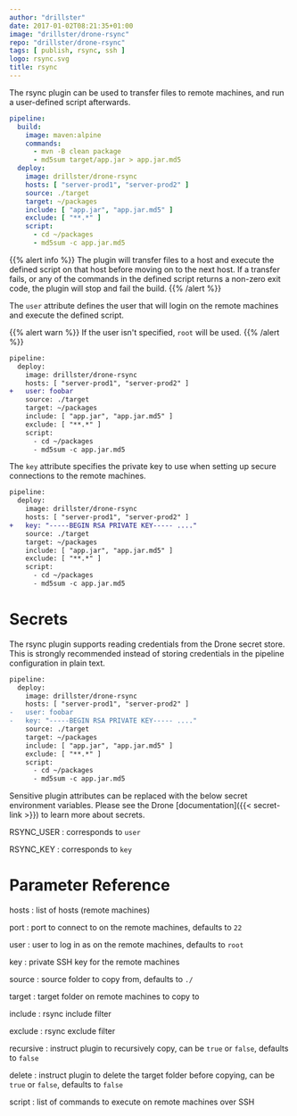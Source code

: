 ```yaml
---
author: "drillster"
date: 2017-01-02T08:21:35+01:00
image: "drillster/drone-rsync"
repo: "drillster/drone-rsync"
tags: [ publish, rsync, ssh ]
logo: rsync.svg
title: rsync
---
```


The rsync plugin can be used to transfer files to remote machines, and run a user-defined script afterwards.

```yaml
pipeline:
  build:
    image: maven:alpine
    commands:
      - mvn -B clean package
      - md5sum target/app.jar > app.jar.md5
  deploy:
    image: drillster/drone-rsync
    hosts: [ "server-prod1", "server-prod2" ]
    source: ./target
    target: ~/packages
    include: [ "app.jar", "app.jar.md5" ]
    exclude: [ "**.*" ]
    script:
      - cd ~/packages
      - md5sum -c app.jar.md5
```

{{% alert info %}}
The plugin will transfer files to a host and execute the defined script on that host before moving on to the next host. If a transfer fails, or any of the commands in the defined script returns a non-zero exit code, the plugin will stop and fail the build.
{{% /alert %}}

The `user` attribute defines the user that will login on the remote machines and execute the defined script.

{{% alert warn %}}
If the user isn't specified, `root` will be used.
{{% /alert %}}

```diff
pipeline:
  deploy:
    image: drillster/drone-rsync
    hosts: [ "server-prod1", "server-prod2" ]
+   user: foobar
    source: ./target
    target: ~/packages
    include: [ "app.jar", "app.jar.md5" ]
    exclude: [ "**.*" ]
    script:
      - cd ~/packages
      - md5sum -c app.jar.md5
```

The `key` attribute specifies the private key to use when setting up secure connections to the remote machines.

```diff
pipeline:
  deploy:
    image: drillster/drone-rsync
    hosts: [ "server-prod1", "server-prod2" ]
+   key: "-----BEGIN RSA PRIVATE KEY----- ...."
    source: ./target
    target: ~/packages
    include: [ "app.jar", "app.jar.md5" ]
    exclude: [ "**.*" ]
    script:
      - cd ~/packages
      - md5sum -c app.jar.md5
```

# Secrets

The rsync plugin supports reading credentials from the Drone secret store. This is strongly recommended instead of storing credentials in the pipeline configuration in plain text.

```diff
pipeline:
  deploy:
    image: drillster/drone-rsync
    hosts: [ "server-prod1", "server-prod2" ]
-   user: foobar
-   key: "-----BEGIN RSA PRIVATE KEY----- ...."
    source: ./target
    target: ~/packages
    include: [ "app.jar", "app.jar.md5" ]
    exclude: [ "**.*" ]
    script:
      - cd ~/packages
      - md5sum -c app.jar.md5
```

Sensitive plugin attributes can be replaced with the below secret environment variables. Please see the Drone [documentation]({{< secret-link >}}) to learn more about secrets.

RSYNC_USER
: corresponds to `user`

RSYNC_KEY
: corresponds to `key`

# Parameter Reference

hosts
: list of hosts (remote machines)

port
: port to connect to on the remote machines, defaults to `22`

user
: user to log in as on the remote machines, defaults to `root`

key
: private SSH key for the remote machines

source
: source folder to copy from, defaults to `./`

target
: target folder on remote machines to copy to

include
: rsync include filter

exclude
: rsync exclude filter

recursive
: instruct plugin to recursively copy, can be `true` or `false`, defaults to `false`

delete
: instruct plugin to delete the target folder before copying, can be `true` or `false`, defaults to `false`

script
: list of commands to execute on remote machines over SSH
